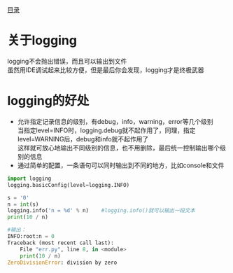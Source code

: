 [目录](../目录.md)

# 关于logging #
logging不会抛出错误，而且可以输出到文件\
虽然用IDE调试起来比较方便，但是最后你会发现，logging才是终极武器

# logging的好处 #
- 允许指定记录信息的级别，有debug，info，warning，error等几个级别\
  当指定level=INFO时，logging.debug就不起作用了，同理，指定level=WARNING后，debug和info就不起作用了\
  这样就可放心地输出不同级别的信息，也不用删除，最后统一控制输出哪个级别的信息
- 通过简单的配置，一条语句可以同时输出到不同的地方，比如console和文件


```python
import logging
logging.basicConfig(level=logging.INFO)

s = '0'
n = int(s)
logging.info('n = %d' % n)    #logging.info()就可以输出一段文本
print(10 / n)

#输出：
INFO:root:n = 0
Traceback (most recent call last):
    File "err.py", line 8, in <module>
    print(10 / n)
ZeroDivisionError: division by zero
```
